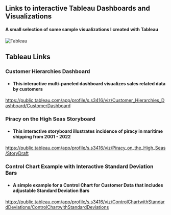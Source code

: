 ## Links to __interactive__ Tableau Dashboards and Visualizations
#### A small selection of some sample visualizations I created with Tableau

![Tableau](https://a11ybadges.com/badge?logo=tableau)


## Tableau Links
### Customer Hierarchies Dashboard 
#### <ul><li>This interactive multi-paneled dashboard visualizes sales related data by customers </li></ul>

https://public.tableau.com/app/profile/s.s3416/viz/Customer_Hierarchies_Dashboard/CustomerDashboard 

### Piracy on the High Seas Storyboard
#### <ul><li>This interactive storyboard illustrates incidence of piracy in maritime shipping from 2001 - 2022</li></ul>

https://public.tableau.com/app/profile/s.s3416/viz/Piracy_on_the_High_Seas/StoryDraft 

### Control Chart Example with Interactive Standard Deviation Bars
#### <ul><li>A simple example for a Control Chart for Customer Data that includes  adjustable  Standard Deviation Bars</li></ul>
https://public.tableau.com/app/profile/s.s3416/viz/ControlChartwithStandardDeviations/ControlChartwithStandardDeviations

